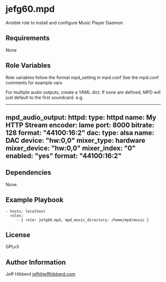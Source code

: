 jefg60.mpd
=========

Ansible role to install and configure Music Player Daemon

Requirements
------------

None

Role Variables
--------------

Role variables follow the format mpd_setting in mpd.conf
See the mpd.conf comments for example vars 

For multiple audio outputs, create a YAML dict. If none are defined, MPD will just default to the first soundcard.
e.g.

--- 
mpd_audio_output:
  httpd:
    type: httpd
    name: My HTTP Stream
    encoder: lame
    port: 8000
    bitrate: 128
    format: "44100:16:2"
  dac:
    type: alsa
    name: DAC
    device: "hw:0,0"
    mixer_type: hardware
    mixer_device: "hw:0,0"
    mixer_index: "0"
    enabled: "yes"
    format: "44100:16:2"
---

Dependencies
------------

None.

Example Playbook
----------------

    - hosts: localhost
      roles:
         - { role: jefg60.mpd, mpd_music_directory: /home/mpd/music }

License
-------

GPLv3

Author Information
------------------

Jeff Hibberd
jeff@jeffhibberd.com
